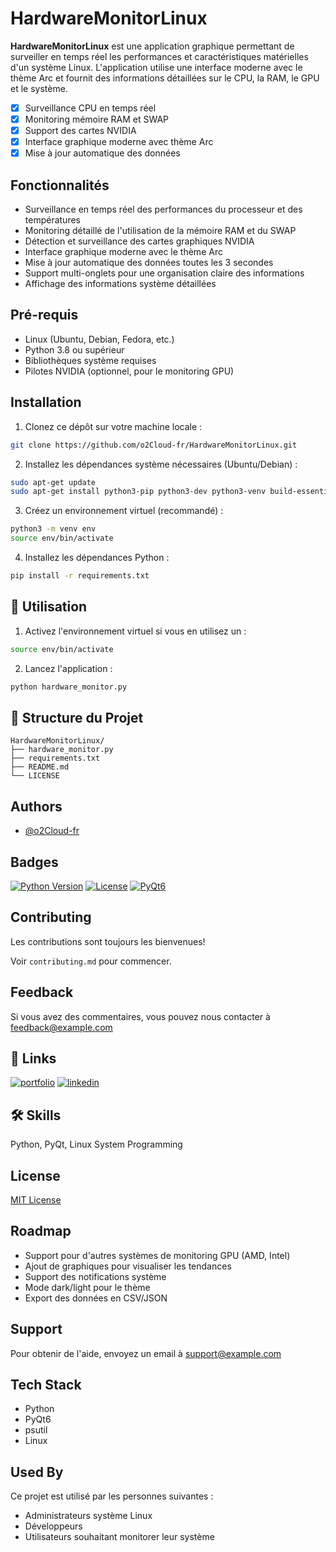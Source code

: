 # HardwareMonitorLinux

**HardwareMonitorLinux** est une application graphique permettant de surveiller en temps réel les performances et caractéristiques matérielles d'un système Linux. L'application utilise une interface moderne avec le thème Arc et fournit des informations détaillées sur le CPU, la RAM, le GPU et le système.

- [x] Surveillance CPU en temps réel
- [x] Monitoring mémoire RAM et SWAP
- [x] Support des cartes NVIDIA
- [x] Interface graphique moderne avec thème Arc
- [x] Mise à jour automatique des données

## Fonctionnalités

- Surveillance en temps réel des performances du processeur et des températures
- Monitoring détaillé de l'utilisation de la mémoire RAM et du SWAP
- Détection et surveillance des cartes graphiques NVIDIA
- Interface graphique moderne avec le thème Arc
- Mise à jour automatique des données toutes les 3 secondes
- Support multi-onglets pour une organisation claire des informations
- Affichage des informations système détaillées

## Pré-requis

- Linux (Ubuntu, Debian, Fedora, etc.)
- Python 3.8 ou supérieur
- Bibliothèques système requises 
- Pilotes NVIDIA (optionnel, pour le monitoring GPU)

## Installation

1. Clonez ce dépôt sur votre machine locale :

```bash
git clone https://github.com/o2Cloud-fr/HardwareMonitorLinux.git
```

2. Installez les dépendances système nécessaires (Ubuntu/Debian) :

```bash
sudo apt-get update
sudo apt-get install python3-pip python3-dev python3-venv build-essential libxcb-xinerama0
```

3. Créez un environnement virtuel (recommandé) :

```bash
python3 -m venv env
source env/bin/activate
```

4. Installez les dépendances Python :

```bash
pip install -r requirements.txt
```

## 🎯 Utilisation

1. Activez l'environnement virtuel si vous en utilisez un :
```bash
source env/bin/activate
```

2. Lancez l'application :
```bash
python hardware_monitor.py
```

## 📂 Structure du Projet

```
HardwareMonitorLinux/
├── hardware_monitor.py
├── requirements.txt
├── README.md
└── LICENSE
```

## Authors

- [@o2Cloud-fr](https://www.github.com/o2Cloud-fr)

## Badges

[![Python Version](https://img.shields.io/badge/python-3.8%2B-blue.svg)]()
[![License](https://img.shields.io/badge/License-MIT-yellow.svg)]()
[![PyQt6](https://img.shields.io/badge/GUI-PyQt6-green.svg)]()

## Contributing

Les contributions sont toujours les bienvenues!

Voir `contributing.md` pour commencer.

## Feedback

Si vous avez des commentaires, vous pouvez nous contacter à feedback@example.com

## 🔗 Links
[![portfolio](https://img.shields.io/badge/my_portfolio-000?style=for-the-badge&logo=ko-fi&logoColor=white)](https://votre-portfolio.com/)
[![linkedin](https://img.shields.io/badge/linkedin-0A66C2?style=for-the-badge&logo=linkedin&logoColor=white)](https://www.linkedin.com/in/votre-profil/)

## 🛠 Skills
Python, PyQt, Linux System Programming

## License

[MIT License](LICENSE)

## Roadmap

- Support pour d'autres systèmes de monitoring GPU (AMD, Intel)
- Ajout de graphiques pour visualiser les tendances
- Support des notifications système
- Mode dark/light pour le thème
- Export des données en CSV/JSON

## Support

Pour obtenir de l'aide, envoyez un email à support@example.com

## Tech Stack

- Python
- PyQt6
- psutil
- Linux

## Used By

Ce projet est utilisé par les personnes suivantes :

- Administrateurs système Linux
- Développeurs
- Utilisateurs souhaitant monitorer leur système

